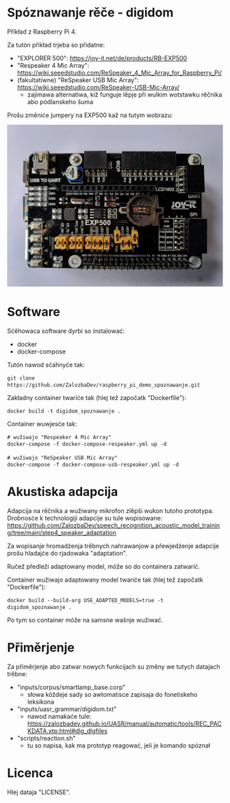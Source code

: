 # Spóznawanje rěče - digidom

Přikład z Raspberry Pi 4.

Za tutón přikład trjeba so přidatne:
* "EXPLORER 500": https://joy-it.net/de/products/RB-EXP500
* "Respeaker 4 Mic Array": https://wiki.seeedstudio.com/ReSpeaker_4_Mic_Array_for_Raspberry_Pi/
* (fakultatiwne) "ReSpeaker USB Mic Array": https://wiki.seeedstudio.com/ReSpeaker-USB-Mic-Array/
    * zajimawa alternatiwa, kiž funguje lěpje při wulkim wotstawku rěčnika abo pódlanskeho šuma

Prošu změniće jumpery na EXP500 kaž na tutym wobrazu:

![EXP500 jumper settings](jumper_settings_exp500.jpg)

# Software

Sćěhowaca software dyrbi so instalować:

* docker
* docker-compose

Tutón nawod sćahnyće tak:

```console
git clone https://github.com/ZalozbaDev/raspberry_pi_demo_spoznawanje.git
```

Zakładny container twariće tak (hlej tež započatk "Dockerfile"):

```console
docker build -t digidom_spoznawanje .
```

Container wuwjesće tak:

```console
# wužiwajo "Respeaker 4 Mic Array"
docker-compose -f docker-compose-respeaker.yml up -d

# wužiwajo "ReSpeaker USB Mic Array"
docker-compose -f docker-compose-usb-respeaker.yml up -d
```

# Akustiska adapcija

Adapcija na rěčnika a wužiwany mikrofon zlěpši wukon tutoho prototypa.
Drobnosće k technologiji adapcije su tule wopisowane: https://github.com/ZalozbaDev/speech_recognition_acoustic_model_training/tree/main/step4_speaker_adaptation

Za wopisanje hromadźenja trěbnych nahrawanjow a přewjedźenje adapcije prošu hladajće do rjadowaka "adaptation".

Ručež předleži adaptowany model, móže so do containera zatwarić.

Container wužiwajo adaptowany model twariće tak (hlej tež započatk "Dockerfile"):

```console
docker build --build-arg USE_ADAPTED_MODELS=true -t digidom_spoznawanje .
```

Po tym so container móže na samsne wašnje wužiwać.

# Přiměrjenje

Za přiměrjenje abo zatwar nowych funkcijach su změny we tutych datajach trěbne: 

* "inputs/corpus/smartlamp_base.corp"
    * słowa kóždeje sady so awtomatisce zapisaja do fonetiskeho leksikona
* "inputs/uasr_grammar/digidom.txt"
    * nawod namakaće tule: https://zalozbadev.github.io/UASR/manual/automatic/tools/REC_PACKDATA.xtp.html#dlg_dlgfiles
* "scripts/reaction.sh"
    * tu so napisa, kak ma prototyp reagować, jeli je komando spóznał

# Licenca

Hlej dataja "LICENSE".

